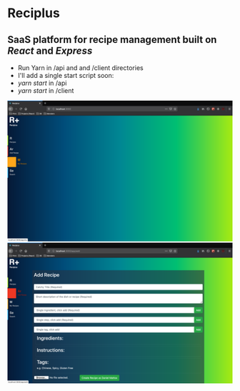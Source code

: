 # Reciplus

## SaaS platform for recipe management built on *React* and *Express*

- Run Yarn in /api and and /client directories
- I'll add a single start script soon:
- *yarn start* in /api
- *yarn start* in /client

![Screenshot](1.png)
![Screenshot](2.png)

